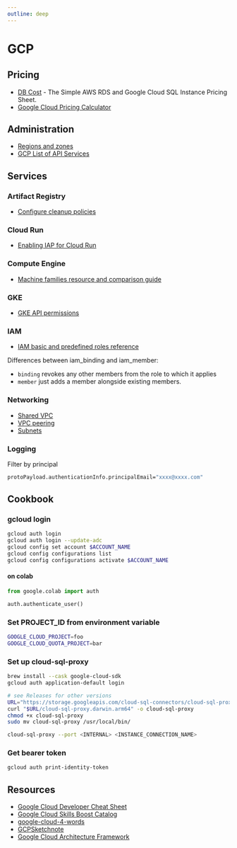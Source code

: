 ```yaml
---
outline: deep
---
```


# GCP

## Pricing

- [DB Cost](https://www.dbcost.com/) - The Simple AWS RDS and Google Cloud SQL Instance Pricing Sheet.
- [Google Cloud Pricing Calculator](https://cloud.google.com/products/calculator?hl=en)

## Administration

- [Regions and zones](https://cloud.google.com/compute/docs/regions-zones)
- [GCP List of API Services](https://gist.github.com/coryodaniel/13eaee16a87a7fdca5e738123216862a)

## Services

### Artifact Registry

- [Configure cleanup policies](https://cloud.google.com/artifact-registry/docs/repositories/cleanup-policy)

### Cloud Run

- [Enabling IAP for Cloud Run](https://cloud.google.com/iap/docs/enabling-cloud-run#gcloud)

### Compute Engine

- [Machine families resource and comparison guide](https://cloud.google.com/compute/docs/machine-resource)

### GKE

- [GKE API permissions](https://cloud.google.com/kubernetes-engine/docs/reference/api-permissions)

### IAM

- [IAM basic and predefined roles reference](https://cloud.google.com/iam/docs/understanding-roles)

Differences between iam_binding and iam_member:

- `binding` revokes any other members from the role to which it applies
- `member` just adds a member alongside existing members.

### Networking

- [Shared VPC](https://cloud.google.com/vpc/docs/shared-vpc)
- [VPC peering](https://cloud.google.com/vpc/docs/vpc-peering)
- [Subnets](https://cloud.google.com/vpc/docs/subnets)

### Logging

Filter by principal

```bash
protoPayload.authenticationInfo.principalEmail="xxxx@xxxx.com"
```

## Cookbook

### gcloud login

```bash
gcloud auth login
gcloud auth login --update-adc
gcloud config set account $ACCOUNT_NAME
gcloud config configurations list
gcloud config configurations activate $ACCOUNT_NAME
```

#### on colab

```python
from google.colab import auth

auth.authenticate_user()
```

### Set PROJECT_ID from environment variable

```bash
GOOGLE_CLOUD_PROJECT=foo
GOOGLE_CLOUD_QUOTA_PROJECT=bar
```

### Set up cloud-sql-proxy

```bash
brew install --cask google-cloud-sdk
gcloud auth application-default login

# see Releases for other versions
URL="https://storage.googleapis.com/cloud-sql-connectors/cloud-sql-proxy/v2.6.1"
curl "$URL/cloud-sql-proxy.darwin.arm64" -o cloud-sql-proxy
chmod +x cloud-sql-proxy
sudo mv cloud-sql-proxy /usr/local/bin/

cloud-sql-proxy --port <INTERNAL> <INSTANCE_CONNECTION_NAME>
```

### Get bearer token

```bash
gcloud auth print-identity-token
```

## Resources

- [Google Cloud Developer Cheat Sheet](https://googlecloudcheatsheet.withgoogle.com/)
- [Google Cloud Skills Boost Catalog](https://www.cloudskillsboost.google/catalog)
- [google-cloud-4-words](https://github.com/priyankavergadia/google-cloud-4-words)
- [GCPSketchnote](https://github.com/priyankavergadia/GCPSketchnote)
- [Google Cloud Architecture Framework](https://cloud.google.com/architecture/framework)
